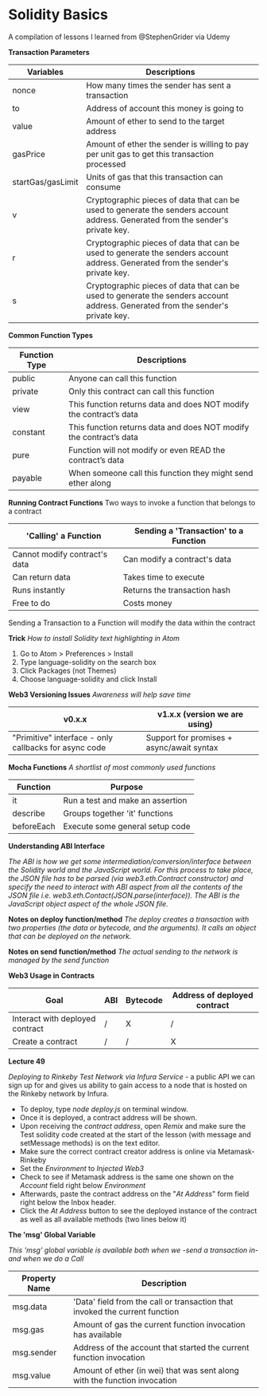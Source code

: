 # Solidity Basics
A compilation of lessons I learned from @StephenGrider via Udemy


**Transaction Parameters**

| Variables  | Descriptions |
| ------------- | ------------- |
| nonce  | How many times the sender has sent a transaction  |
| to  | Address of account this money is going to  |
| value  | Amount of ether to send to the target address  |
| gasPrice  | Amount of ether the sender is willing to pay per unit gas to get this transaction processed  |
| startGas/gasLimit  | Units of gas that this transaction can consume  |
| v  | Cryptographic pieces of data that can be used to generate the senders account address. Generated from the sender's private key.  |
| r  | Cryptographic pieces of data that can be used to generate the senders account address. Generated from the sender's private key.  |
| s  | Cryptographic pieces of data that can be used to generate the senders account address. Generated from the sender's private key.  |


**Common Function Types**

| Function Type  | Descriptions |
| ------------- | ------------- |
|  public  |  Anyone can call this function  |
|  private  |  Only this contract can call this function  |
|  view  |  This function returns data and does NOT modify the contract’s data  |
|  constant  |  This function returns data and does NOT modify the contract’s data  |
|  pure  |  Function will not modify or even READ the contract’s data  |
|  payable  |  When someone call this function they might send ether along  |


**Running Contract Functions**
Two ways to invoke a function that belongs to a contract

|  'Calling' a Function  | Sending a 'Transaction' to a Function  |
| ------------- | ------------- |
|  Cannot modify contract's data  |  Can modify a contract's data  |
|  Can return data  |  Takes time to execute  |
|  Runs instantly  |  Returns the transaction hash  |
|  Free to do  |  Costs money  |

Sending a Transaction to a Function will modify the data within the contract


**Trick**
*How to install Solidity text highlighting in Atom*
1. Go to Atom > Preferences > Install
2. Type language-solidity on the search box
3. Click Packages (not Themes)
4. Choose language-solidity and click Install


**Web3 Versioning Issues**
*Awareness will help save time*

|  v0.x.x  | v1.x.x (version we are using) |
| ------------- | ------------- |
|  "Primitive" interface - only callbacks for async code  |  Support for promises + async/await syntax  |


**Mocha Functions**
*A shortlist of most commonly used functions*

|  Function  | Purpose |
| ------------- | ------------- |
|  it  |  Run a test and make an assertion  |
|  describe  |  Groups together 'it' functions  |
|  beforeEach  |  Execute some general setup code  |




**Understanding ABI Interface**

*The ABI is how we get some intermediation/conversion/interface between the Solidity world and the JavaScript world. For this process to take place, the JSON file has to be parsed (via web3.eth.Contract constructor) and specify the need to interact with ABI aspect from all the contents of the JSON file i.e. web3.eth.Contact(JSON.parse(interface)). The ABI is the JavaScript object aspect of the whole JSON file.*

**Notes on deploy function/method**
*The deploy creates a transaction with two properties (the data or bytecode, and the arguments). It calls an object that can be deployed on the network.*

**Notes on send function/method**
*The actual sending to the network is managed by the send function*

**Web3 Usage in Contracts**

|  Goal  | ABI |  Bytecode  | Address of deployed contract |
| ------------- | ------------- | ------------- | ------------- |
|  Interact with deployed contract  |  /  |  X  |  /  |
|  Create a contract  |  /  |  /  |  X  |

**Lecture 49**

*Deploying to Rinkeby Test Network via Infura Service* - a public API we can sign up for and gives us ability to gain access to a node that is hosted on the Rinkeby network by Infura.

- To deploy, type *node deploy.js* on terminal window.
- Once it is deployed, a contract address will be shown.
- Upon receiving the *contract address*, open *Remix* and make sure the Test solidity code created at the start of the lesson (with message and setMessage methods) is on the text editor.
- Make sure the correct contract creator address is online via Metamask-Rinkeby
- Set the *Environment* to *Injected Web3*
- Check to see if Metamask address is the same one shown on the *Account* field right below *Environment*
- Afterwards, paste the contract address on the "*At Address*" form field right below the Inbox header.
- Click the *At Address* button to see the deployed instance of the contract as well as all available methods (two lines below it)

**The 'msg' Global Variable**

*This 'msg' global variable is available both when we -send a transaction in- and when we do a Call*

|  Property Name  | Description  |
| ------------- | ------------- |
|  msg.data  |  'Data' field from the call or transaction that invoked the current function  |
|  msg.gas  |  Amount of gas the current function invocation has available  |
|  msg.sender  |  Address of the account that started the current function invocation  |
|  msg.value  |  Amount of ether (in wei) that was sent along with the function invocation  |
